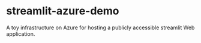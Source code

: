 # streamlit-azure-demo

A toy infrastructure on Azure for hosting a publicly accessible streamlit Web application.
